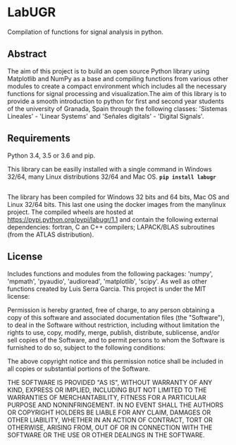 # LabUGR
Compilation of functions for signal analysis in python.

## Abstract
The aim of this project is to build an open source Python library using Matplotlib and NumPy as a base and compiling functions from various other modules to create a compact environment which includes all the necessary functions for signal processing and visualization.The aim of this library is to provide a smooth introduction to python for first and second year students of the university of Granada, Spain through the  following classes: 'Sistemas Lineales' - 'Linear Systems' and 'Señales digitals' - 'Digital Signals'.

## Requirements
Python 3.4, 3.5 or 3.6 and pip. 

This library can be easilly installed with a single command in Windows 32/64, many Linux distributions 32/64 and Mac OS.
__`pip install labugr`__


## 
The library has been compiled for Windows 32 bits and 64 bits, Mac OS and Linux 32/64 bits. This last one using the docker images from the manylinux project. The compiled wheels are hosted at https://pypi.python.org/pypi/labugr/1.1 and contain the following external dependencies: fortran, C an C++ compilers; LAPACK/BLAS subroutines (from the ATLAS distribution). 

## License
Includes functions and modules from the following packages: 'numpy', 'mpmath',
'pyaudio', 'audioread', 'matplotlib', 'scipy'. As well as other functions created
by Luis Serra Garcia. This project is under the MIT license:

Permission is hereby granted, free of charge, to any person obtaining a copy of this software and associated documentation files (the "Software"), to deal in the Software without restriction, including without limitation the rights to use, copy, modify, merge, publish, distribute, sublicense, and/or sell copies of the Software, and to permit persons to whom the Software is furnished to do so, subject to the following conditions:

The above copyright notice and this permission notice shall be included in all copies or substantial portions of the Software.

THE SOFTWARE IS PROVIDED "AS IS", WITHOUT WARRANTY OF ANY KIND, EXPRESS OR IMPLIED, INCLUDING BUT NOT LIMITED TO THE WARRANTIES OF MERCHANTABILITY, FITNESS FOR A PARTICULAR PURPOSE AND NONINFRINGEMENT. IN NO EVENT SHALL THE AUTHORS OR COPYRIGHT HOLDERS BE LIABLE FOR ANY CLAIM, DAMAGES OR OTHER LIABILITY, WHETHER IN AN ACTION OF CONTRACT, TORT OR OTHERWISE, ARISING FROM, OUT OF OR IN CONNECTION WITH THE SOFTWARE OR THE USE OR OTHER DEALINGS IN THE SOFTWARE.

